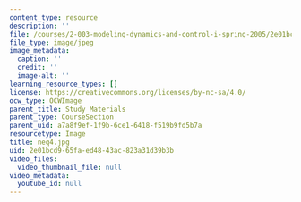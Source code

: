 ```yaml
---
content_type: resource
description: ''
file: /courses/2-003-modeling-dynamics-and-control-i-spring-2005/2e01bcd965faed4843ac823a31d39b3b_neq4.jpg
file_type: image/jpeg
image_metadata:
  caption: ''
  credit: ''
  image-alt: ''
learning_resource_types: []
license: https://creativecommons.org/licenses/by-nc-sa/4.0/
ocw_type: OCWImage
parent_title: Study Materials
parent_type: CourseSection
parent_uid: a7a8f9ef-1f9b-6ce1-6418-f519b9fd5b7a
resourcetype: Image
title: neq4.jpg
uid: 2e01bcd9-65fa-ed48-43ac-823a31d39b3b
video_files:
  video_thumbnail_file: null
video_metadata:
  youtube_id: null
---
```

